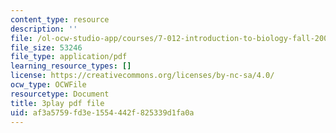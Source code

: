 ```yaml
---
content_type: resource
description: ''
file: /ol-ocw-studio-app/courses/7-012-introduction-to-biology-fall-2004/af3a5759fd3e1554442f825339d1fa0a_m4Gvu90Ydw.pdf
file_size: 53246
file_type: application/pdf
learning_resource_types: []
license: https://creativecommons.org/licenses/by-nc-sa/4.0/
ocw_type: OCWFile
resourcetype: Document
title: 3play pdf file
uid: af3a5759-fd3e-1554-442f-825339d1fa0a
---
```


